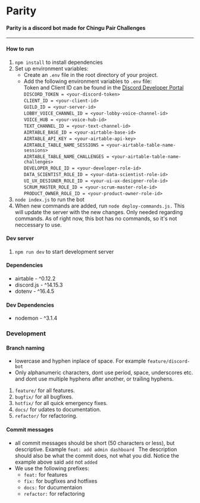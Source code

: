 # Parity

#### Parity is a discord bot made for Chingu Pair Challenges
___

#### How to run
1. `npm install` to install dependencies 
2. Set up environment variables:
    * Create an `.env` file in the root directory of your project.
    * Add the following environment variables to `.env` file:<br>
    Token and Client ID can be found in the [Discord Developer Portal](https://discord.com/developers/)<br>
    `DISCORD_TOKEN = <your-discord-token>`<br>
    `CLIENT_ID = <your-client-id>`<br>
    `GUILD_ID = <your-server-id>`<br>
    `LOBBY_VOICE_CHANNEL_ID = <your-lobby-voice-channel-id>`<br>
    `VOICE_HUB = <your-voice-hub-id>`<br>
    `TEXT_CHANNEL_ID = <your-text-channel-id>`<br>
    `AIRTABLE_BASE_ID = <your-airtable-base-id>`<br>
    `AIRTABLE_API_KEY = <your-airtable-api-key>`<br>
    `AIRTABLE_TABLE_NAME_SESSIONS = <your-airtable-table-name-sessions>`<br>
    `AIRTABLE_TABLE_NAME_CHALLENGES = <your-airtable-table-name-challenges>`<br>
    `DEVELOPER_ROLE_ID = <your-developer-role-id>`<br>
    `DATA_SCIENTIST_ROLE_ID = <your-data-scientist-role-id>`<br>
    `UI_UX_DESIGNER_ROLE_ID = <your-ui-ux-designer-role-id>`<br>
    `SCRUM_MASTER_ROLE_ID = <your-scrum-master-role-id>`<br>
    `PRODUCT_OWNER_ROLE_ID = <your-product-owner-role-id>`<br>
3. `node index.js` to run the bot
4. When new commands are added, run `node deploy-commands.js.` This will update the server with the new changes. Only needed regarding commands. As of right now, this bot has no commands, so it's not neccessary to use. 
#### Dev server
1. `npm run dev` to start development server

#### Dependencies
* airtable - ^0.12.2
* discord.js - ^14.15.3
* dotenv - ^16.4.5

#### Dev Dependencies
* nodemon - ^3.1.4

### Development
#### Branch naming
* lowercase and hyphen inplace of space. For example `feature/discord-bot`
* Only alphanumeric characters, dont use period, space, underscores etc. and dont use multiple hyphens after another, or trailing hyphens.

1. `feature/` for all features.
2. `bugfix/` for all bugfixes.
3. `hotfix/` for all quick emergency fixes.
4. `docs/` for udates to documentation.
5. `refactor/` for refactoring.

#### Commit messages
* all commit messages should be short (50 characters or less), but descriptive. Example `feat: add admin dashboard ` The description should also be what the commit does, not what you did. Notice the example above said `add` not `added`
* We use the following prefixes:
  * `feat:` for features
  * `fix:` for bugfixes and hotfixes
  * `docs:` for ducumentaion
  * `refactor:` for refactoring